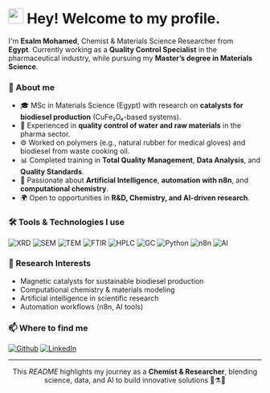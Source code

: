 <h1><img src="https://emojis.slackmojis.com/emojis/images/1531849430/4246/blob-sunglasses.gif?1531849430" width="30"/> Hey! Welcome to my profile.</h1>

<p>I'm <b>Esalm Mohamed</b>, Chemist & Materials Science Researcher from <img src="https://cdn-icons-png.flaticon.com/512/197/197518.png" width="13"/> <b>Egypt</b>.  
Currently working as a <b>Quality Control Specialist</b> in the pharmaceutical industry, while pursuing my <b>Master’s degree in Materials Science</b>.</p>

<h3>🔬 About me</h3>
<ul>
  <li>🎓 MSc in Materials Science (Egypt) with research on <b>catalysts for biodiesel production</b> (CuFe₂O₄-based systems).</li>
  <li>🧪 Experienced in <b>quality control of water and raw materials</b> in the pharma sector.</li>
  <li>⚙️ Worked on polymers (e.g., natural rubber for medical gloves) and biodiesel from waste cooking oil.</li>
  <li>📊 Completed training in <b>Total Quality Management</b>, <b>Data Analysis</b>, and <b>Quality Standards</b>.</li>
  <li>🤖 Passionate about <b>Artificial Intelligence</b>, <b>automation with n8n</b>, and <b>computational chemistry</b>.</li>
  <li>🌍 Open to opportunities in <b>R&D, Chemistry, and AI-driven research</b>.</li>
</ul>

<h3>🛠️ Tools & Technologies I use</h3>
<p>
  <img alt="XRD" src="https://img.shields.io/badge/-XRD-4B8BBE?style=flat-square&logo=physics&logoColor=white" />
  <img alt="SEM" src="https://img.shields.io/badge/-SEM-007ACC?style=flat-square&logo=electron-microscope&logoColor=white" />
  <img alt="TEM" src="https://img.shields.io/badge/-TEM-46a2f1?style=flat-square&logo=microscope&logoColor=white" />
  <img alt="FTIR" src="https://img.shields.io/badge/-FTIR-CC6699?style=flat-square&logo=spectroscopy&logoColor=white" />
  <img alt="HPLC" src="https://img.shields.io/badge/-HPLC-764ABC?style=flat-square&logo=lab&logoColor=white" />
  <img alt="GC" src="https://img.shields.io/badge/-GC-E10098?style=flat-square&logo=lab&logoColor=white" />
  <img alt="Python" src="https://img.shields.io/badge/-Python-3776AB?style=flat-square&logo=python&logoColor=white" />
  <img alt="n8n" src="https://img.shields.io/badge/-n8n-ff6f61?style=flat-square&logo=n8n&logoColor=white" />
  <img alt="AI" src="https://img.shields.io/badge/-Artificial_Intelligence-000000?style=flat-square&logo=openai&logoColor=white" />
</p>

<h3>📌 Research Interests</h3>
<ul>
  <li>Magnetic catalysts for sustainable biodiesel production</li>
  <li>Computational chemistry & materials modeling</li>
  <li>Artificial intelligence in scientific research</li>
  <li>Automation workflows (n8n, AI tools)</li>
</ul>

<h3>📫 Where to find me</h3>
<p>
  <a href="https://github.com/esalmmohamed" target="_blank"><img alt="Github" src="https://img.shields.io/badge/GitHub-%2312100E.svg?&style=for-the-badge&logo=Github&logoColor=white" /></a>
  <a href="https://www.linkedin.com/in/esalmmohamed" target="_blank"><img alt="LinkedIn" src="https://img.shields.io/badge/linkedin-%230077B5.svg?&style=for-the-badge&logo=linkedin&logoColor=white" /></a>
</p>

------------
<p align="center">This <i>README</i> highlights my journey as a <b>Chemist & Researcher</b>, blending science, data, and AI to build innovative solutions 🌱⚗️🤖</p>
